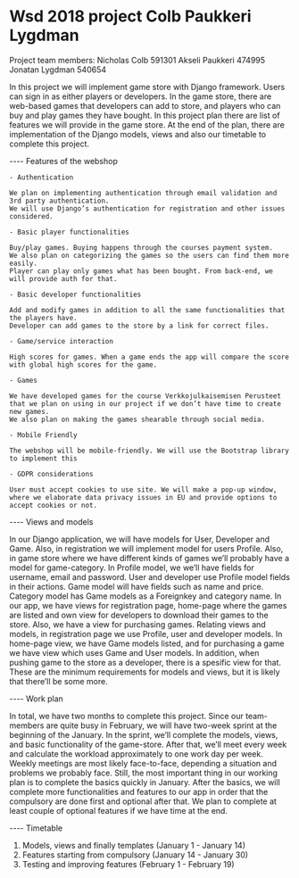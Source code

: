 # Wsd 2018 project Colb Paukkeri Lygdman

Project team members:
Nicholas Colb 591301
Akseli Paukkeri 474995
Jonatan Lygdman 540654


In this project we will implement game store with Django framework. Users can sign in as either players or developers. 
In the game store, there are web-based games that developers can add to store, and players who can buy and play games they have bought. 
In this project plan there are list of features we will provide in the game store. 
At the end of the plan, there are implementation of the Django models, views and also our timetable to complete this project. 


---- Features of the webshop 

    - Authentication

    We plan on implementing authentication through email validation and 3rd party authentication. 
    We will use Django’s authentication for registration and other issues considered. 

    - Basic player functionalities 
    
    Buy/play games. Buying happens through the courses payment system.
	We also plan on categorizing the games so the users can find them more easily. 
	Player can play only games what has been bought. From back-end, we will provide auth for that. 

    - Basic developer functionalities

    Add and modify games in addition to all the same functionalities that the players have. 
    Developer can add games to the store by a link for correct files. 

    - Game/service interaction

    High scores for games. When a game ends the app will compare the score with global high scores for the game.  

    - Games

    We have developed games for the course Verkkojulkaisemisen Perusteet that we plan on using in our project if we don’t have time to create new games.
    We also plan on making the games shearable through social media.

    - Mobile Friendly

    The webshop will be mobile-friendly. We will use the Bootstrap library to implement this

    - GDPR considerations

	User must accept cookies to use site. We will make a pop-up window, where we elaborate data privacy issues in EU and provide options to accept cookies or not. 
	


---- Views and models 

In our Django application, we will have models for User, Developer and Game. Also, in registration we will implement model for users Profile. 
Also, in game store where we have different kinds of games we’ll probably have a model for game-category. 
In Profile model, we we’ll have fields for username, email and password. User and developer use Profile model fields in their actions. 
Game model will have fields such as name and price. Category model has Game models as a Foreignkey and category name. 
In our app, we have views for registration page, home-page where the games are listed and own view for developers to download their games 
to the store. Also, we have a view for purchasing games. Relating views and models, in registration page we use Profile, user and developer
models. In home-page view, we have Game models listed, and for purchasing a game we have view which uses Game and User models. 
In addition, when pushing game to the store as a developer, there is a spesific view for that. These are the minimum requirements for 
models and views, but it is likely that there’ll be some more. 


---- Work plan 

In total, we have two months to complete this project. Since our team-members are quite busy in February, we will have two-week sprint at the 
beginning of the January. In the sprint, we’ll complete the models, views, and basic functionality of the game-store. After that, we’ll meet 
every week and calculate the workload approximately to one work day per week. Weekly meetings are most likely face-to-face, depending a 
situation and problems we probably face. Still, the most important thing in our working plan is to complete the basics quickly in January. 
After the basics, we will complete more functionalities and features to our app in order that the compulsory are done first and optional
after that. We plan to complete at least couple of optional features if we have time at the end. 


---- Timetable

1. Models, views and finally templates (January 1 - January 14)
2. Features starting from compulsory (January 14 - January 30)
3. Testing and improving features (February 1 - February 19)
